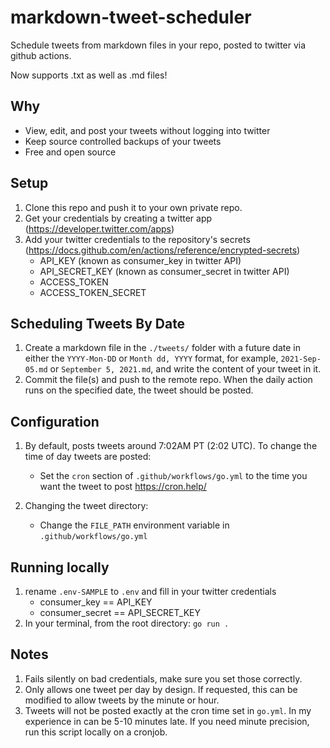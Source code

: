 # markdown-tweet-scheduler
Schedule tweets from markdown files in your repo, posted to twitter via github actions. 

Now supports .txt as well as .md files!


## Why
- View, edit, and post your tweets without logging into twitter 
- Keep source controlled backups of your tweets
- Free and open source


## Setup 
1. Clone this repo and push it to your own private repo. 
2. Get your credentials by creating a twitter app (https://developer.twitter.com/apps)
3. Add your twitter credentials to the repository's secrets (https://docs.github.com/en/actions/reference/encrypted-secrets)
   - API_KEY (known as consumer_key in twitter API)
   - API_SECRET_KEY (known as consumer_secret in twitter API)
   - ACCESS_TOKEN
   - ACCESS_TOKEN_SECRET


## Scheduling Tweets By Date
1. Create a markdown file in the `./tweets/` folder with a future date in either the `YYYY-Mon-DD` or `Month dd, YYYY` format, for example, `2021-Sep-05.md` or `September 5, 2021.md`, and write the content of your tweet in it.
2. Commit the file(s) and push to the remote repo. When the daily action runs on the specified date, the tweet should be posted.


## Configuration
1. By default, posts tweets around 7:02AM PT (2:02 UTC). To change the time of day tweets are posted:
   - Set the `cron` section of `.github/workflows/go.yml` to the time you want the tweet to post  https://cron.help/

2. Changing the tweet directory:
   - Change the `FILE_PATH` environment variable in `.github/workflows/go.yml`


## Running locally
1. rename `.env-SAMPLE` to `.env` and fill in your twitter credentials
   - consumer_key == API_KEY
   - consumer_secret == API_SECRET_KEY
2. In your terminal, from the root directory: `go run .`


## Notes
1. Fails silently on bad credentials, make sure you set those correctly.
2. Only allows one tweet per day by design. If requested, this can be modified to allow tweets by the minute or hour. 
3. Tweets will not be posted exactly at the cron time set in `go.yml`. In my experience in can be 5-10 minutes late. If you need minute precision, run this script locally on a cronjob.

